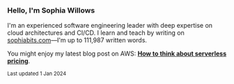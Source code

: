 ### Hello, I'm Sophia Willows

I'm an experienced software engineering leader with deep expertise on cloud architectures and CI/CD. I learn and teach by writing on [sophiabits.com](https://sophiabits.com/blog)—I'm up to 111,987 written words.

You might enjoy my latest blog post on AWS: **[How to think about serverless pricing](https://sophiabits.com/blog/how-to-think-about-serverless-pricing)**.

<sub>Last updated 1 Jan 2024</sub>
